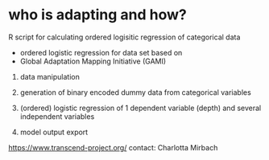 # who is adapting and how?

R script for calculating ordered logisitic regression of categorical data

- ordered logistic regression for data set based on 
- Global Adaptation Mapping Initiative (GAMI)

1) data manipulation

2) generation of binary encoded dummy data from categorical variables

3) (ordered) logistic regression of 1 dependent variable (depth) and several independent variables

4) model output export

https://www.transcend-project.org/
contact: Charlotta Mirbach

